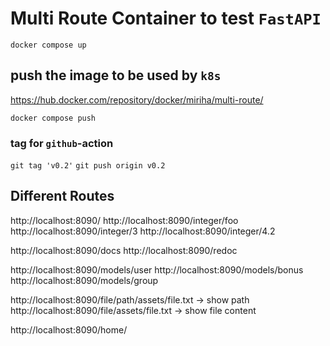 
# Multi Route Container to test `FastAPI`

`docker compose up`

## push the image to be used by `k8s`

https://hub.docker.com/repository/docker/miriha/multi-route/

`docker compose push`

### tag for `github`-action

`git tag 'v0.2'`
`git push origin v0.2`


## Different Routes

http://localhost:8090/
http://localhost:8090/integer/foo
http://localhost:8090/integer/3
http://localhost:8090/integer/4.2

http://localhost:8090/docs
http://localhost:8090/redoc

http://localhost:8090/models/user
http://localhost:8090/models/bonus
http://localhost:8090/models/group

http://localhost:8090/file/path/assets/file.txt -> show path
http://localhost:8090/file/assets/file.txt -> show file content

http://localhost:8090/home/

